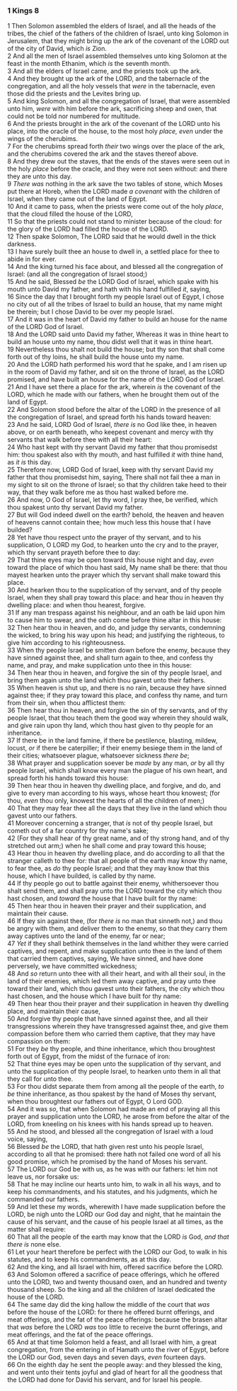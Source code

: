 ### 1 Kings 8

1 Then Solomon assembled the elders of Israel, and all the heads of the tribes, the chief of the fathers of the children of Israel, unto king Solomon in Jerusalem, that they might bring up the ark of the covenant of the LORD out of the city of David, which *is* Zion.  
2 And all the men of Israel assembled themselves unto king Solomon at the feast in the month Ethanim, which *is* the seventh month.  
3 And all the elders of Israel came, and the priests took up the ark.  
4 And they brought up the ark of the LORD, and the tabernacle of the congregation, and all the holy vessels that *were* in the tabernacle, even those did the priests and the Levites bring up.  
5 And king Solomon, and all the congregation of Israel, that were assembled unto him, *were* with him before the ark, sacrificing sheep and oxen, that could not be told nor numbered for multitude.  
6 And the priests brought in the ark of the covenant of the LORD unto his place, into the oracle of the house, to the most holy *place, even* under the wings of the cherubims.  
7 For the cherubims spread forth *their* two wings over the place of the ark, and the cherubims covered the ark and the staves thereof above.  
8 And they drew out the staves, that the ends of the staves were seen out in the holy *place* before the oracle, and they were not seen without: and there they are unto this day.  
9 *There was* nothing in the ark save the two tables of stone, which Moses put there at Horeb, when the LORD made *a covenant* with the children of Israel, when they came out of the land of Egypt.  
10 And it came to pass, when the priests were come out of the holy *place*, that the cloud filled the house of the LORD,  
11 So that the priests could not stand to minister because of the cloud: for the glory of the LORD had filled the house of the LORD.  
12 Then spake Solomon, The LORD said that he would dwell in the thick darkness.  
13 I have surely built thee an house to dwell in, a settled place for thee to abide in for ever.  
14 And the king turned his face about, and blessed all the congregation of Israel: (and all the congregation of Israel stood;)  
15 And he said, Blessed *be* the LORD God of Israel, which spake with his mouth unto David my father, and hath with his hand fulfilled *it*, saying,  
16 Since the day that I brought forth my people Israel out of Egypt, I chose no city out of all the tribes of Israel to build an house, that my name might be therein; but I chose David to be over my people Israel.  
17 And it was in the heart of David my father to build an house for the name of the LORD God of Israel.  
18 And the LORD said unto David my father, Whereas it was in thine heart to build an house unto my name, thou didst well that it was in thine heart.  
19 Nevertheless thou shalt not build the house; but thy son that shall come forth out of thy loins, he shall build the house unto my name.  
20 And the LORD hath performed his word that he spake, and I am risen up in the room of David my father, and sit on the throne of Israel, as the LORD promised, and have built an house for the name of the LORD God of Israel.  
21 And I have set there a place for the ark, wherein *is* the covenant of the LORD, which he made with our fathers, when he brought them out of the land of Egypt.  
22 And Solomon stood before the altar of the LORD in the presence of all the congregation of Israel, and spread forth his hands toward heaven:  
23 And he said, LORD God of Israel, *there is* no God like thee, in heaven above, or on earth beneath, who keepest covenant and mercy with thy servants that walk before thee with all their heart:  
24 Who hast kept with thy servant David my father that thou promisedst him: thou spakest also with thy mouth, and hast fulfilled *it* with thine hand, as *it is* this day.  
25 Therefore now, LORD God of Israel, keep with thy servant David my father that thou promisedst him, saying, There shall not fail thee a man in my sight to sit on the throne of Israel; so that thy children take heed to their way, that they walk before me as thou hast walked before me.  
26 And now, O God of Israel, let thy word, I pray thee, be verified, which thou spakest unto thy servant David my father.  
27 But will God indeed dwell on the earth? behold, the heaven and heaven of heavens cannot contain thee; how much less this house that I have builded?  
28 Yet have thou respect unto the prayer of thy servant, and to his supplication, O LORD my God, to hearken unto the cry and to the prayer, which thy servant prayeth before thee to day:  
29 That thine eyes may be open toward this house night and day, *even* toward the place of which thou hast said, My name shall be there: that thou mayest hearken unto the prayer which thy servant shall make toward this place.  
30 And hearken thou to the supplication of thy servant, and of thy people Israel, when they shall pray toward this place: and hear thou in heaven thy dwelling place: and when thou hearest, forgive.  
31 If any man trespass against his neighbour, and an oath be laid upon him to cause him to swear, and the oath come before thine altar in this house:  
32 Then hear thou in heaven, and do, and judge thy servants, condemning the wicked, to bring his way upon his head; and justifying the righteous, to give him according to his righteousness.  
33 When thy people Israel be smitten down before the enemy, because they have sinned against thee, and shall turn again to thee, and confess thy name, and pray, and make supplication unto thee in this house:  
34 Then hear thou in heaven, and forgive the sin of thy people Israel, and bring them again unto the land which thou gavest unto their fathers.  
35 When heaven is shut up, and there is no rain, because they have sinned against thee; if they pray toward this place, and confess thy name, and turn from their sin, when thou afflictest them:  
36 Then hear thou in heaven, and forgive the sin of thy servants, and of thy people Israel, that thou teach them the good way wherein they should walk, and give rain upon thy land, which thou hast given to thy people for an inheritance.  
37 If there be in the land famine, if there be pestilence, blasting, mildew, locust, *or* if there be caterpiller; if their enemy besiege them in the land of their cities; whatsoever plague, whatsoever sickness *there be*;  
38 What prayer and supplication soever be *made* by any man, *or* by all thy people Israel, which shall know every man the plague of his own heart, and spread forth his hands toward this house:  
39 Then hear thou in heaven thy dwelling place, and forgive, and do, and give to every man according to his ways, whose heart thou knowest; (for thou, *even* thou only, knowest the hearts of all the children of men;)  
40 That they may fear thee all the days that they live in the land which thou gavest unto our fathers.  
41 Moreover concerning a stranger, that *is* not of thy people Israel, but cometh out of a far country for thy name's sake;  
42 (For they shall hear of thy great name, and of thy strong hand, and of thy stretched out arm;) when he shall come and pray toward this house;  
43 Hear thou in heaven thy dwelling place, and do according to all that the stranger calleth to thee for: that all people of the earth may know thy name, to fear thee, as *do* thy people Israel; and that they may know that this house, which I have builded, is called by thy name.  
44 If thy people go out to battle against their enemy, whithersoever thou shalt send them, and shall pray unto the LORD toward the city which thou hast chosen, and *toward* the house that I have built for thy name:  
45 Then hear thou in heaven their prayer and their supplication, and maintain their cause.  
46 If they sin against thee, (for *there is* no man that sinneth not,) and thou be angry with them, and deliver them to the enemy, so that they carry them away captives unto the land of the enemy, far or near;  
47 *Yet* if they shall bethink themselves in the land whither they were carried captives, and repent, and make supplication unto thee in the land of them that carried them captives, saying, We have sinned, and have done perversely, we have committed wickedness;  
48 And *so* return unto thee with all their heart, and with all their soul, in the land of their enemies, which led them away captive, and pray unto thee toward their land, which thou gavest unto their fathers, the city which thou hast chosen, and the house which I have built for thy name:  
49 Then hear thou their prayer and their supplication in heaven thy dwelling place, and maintain their cause,  
50 And forgive thy people that have sinned against thee, and all their transgressions wherein they have transgressed against thee, and give them compassion before them who carried them captive, that they may have compassion on them:  
51 For they *be* thy people, and thine inheritance, which thou broughtest forth out of Egypt, from the midst of the furnace of iron:  
52 That thine eyes may be open unto the supplication of thy servant, and unto the supplication of thy people Israel, to hearken unto them in all that they call for unto thee.  
53 For thou didst separate them from among all the people of the earth, *to be* thine inheritance, as thou spakest by the hand of Moses thy servant, when thou broughtest our fathers out of Egypt, O Lord GOD.  
54 And it was *so*, that when Solomon had made an end of praying all this prayer and supplication unto the LORD, he arose from before the altar of the LORD, from kneeling on his knees with his hands spread up to heaven.  
55 And he stood, and blessed all the congregation of Israel with a loud voice, saying,  
56 Blessed *be* the LORD, that hath given rest unto his people Israel, according to all that he promised: there hath not failed one word of all his good promise, which he promised by the hand of Moses his servant.  
57 The LORD our God be with us, as he was with our fathers: let him not leave us, nor forsake us:  
58 That he may incline our hearts unto him, to walk in all his ways, and to keep his commandments, and his statutes, and his judgments, which he commanded our fathers.  
59 And let these my words, wherewith I have made supplication before the LORD, be nigh unto the LORD our God day and night, that he maintain the cause of his servant, and the cause of his people Israel at all times, as the matter shall require:  
60 That all the people of the earth may know that the LORD *is* God, *and that there is* none else.  
61 Let your heart therefore be perfect with the LORD our God, to walk in his statutes, and to keep his commandments, as at this day.  
62 And the king, and all Israel with him, offered sacrifice before the LORD.  
63 And Solomon offered a sacrifice of peace offerings, which he offered unto the LORD, two and twenty thousand oxen, and an hundred and twenty thousand sheep. So the king and all the children of Israel dedicated the house of the LORD.  
64 The same day did the king hallow the middle of the court that *was* before the house of the LORD: for there he offered burnt offerings, and meat offerings, and the fat of the peace offerings: because the brasen altar that *was* before the LORD *was* too little to receive the burnt offerings, and meat offerings, and the fat of the peace offerings.  
65 And at that time Solomon held a feast, and all Israel with him, a great congregation, from the entering in of Hamath unto the river of Egypt, before the LORD our God, seven days and seven days, *even* fourteen days.  
66 On the eighth day he sent the people away: and they blessed the king, and went unto their tents joyful and glad of heart for all the goodness that the LORD had done for David his servant, and for Israel his people.  
